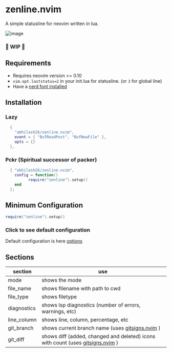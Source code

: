 # zenline.nvim
A simple statusline for neovim written in lua.

![image](https://github.com/abhilash26/zenline.nvim/assets/28080925/f698d710-17c2-494c-8a0a-d91e3fb41550)


### 🚧 WIP 🚧

## Requirements
* Requires neovim version >= 0.10
* `vim.opt.laststatus=2` in your init.lua for statusline. (or `3` for global line)
* Have a [nerd font installed](https://www.nerdfonts.com/font-downloads)

## Installation

### Lazy
```lua
  {
    "abhilash26/zenline.nvim",
    event = { "BufReadPost", "BufNewFile" },
    opts = {}
  },
```
### Pckr (Spiritual successor of packer)
```lua
  { "abhilash26/zenline.nvim",
    config = function()
          require("zenline").setup()
    end
  };
```
## Minimum Configuration
```lua
require("zenline").setup()
```
### Click to see default configuration
 Default configuration is here [options](https://github.com/abhilash26/zenline.nvim/blob/main/lua/zenline/default_options.lua)


## Sections

 | section | use |
 |---------|-----|
 | mode         | shows the mode |
 | file_name     | shows filename with path to cwd |
 | file_type     | shows filetype |
 | diagnostics  | shows lsp diagnostics (number of errors, warnings, etc) |
 | line_column   | shows line, column, percentage, etc |
 | git_branch   | shows current branch name (uses [gitsigns.nvim](https://github.com/lewis6991/gitsigns.nvim) ) |
 | git_diff   | shows diff (added, changed and deleted) icons with count (uses [gitsigns.nvim](https://github.com/lewis6991/gitsigns.nvim) ) |
